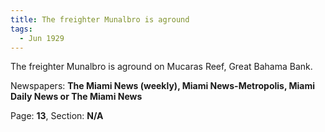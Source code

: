 ```yaml
---  
title: The freighter Munalbro is aground  
tags:  
  - Jun 1929  
---  
```

  
The freighter Munalbro is aground on Mucaras Reef, Great Bahama Bank.  
  
Newspapers: **The Miami News (weekly), Miami News-Metropolis, Miami Daily News or The Miami News**  
  
Page: **13**, Section: **N/A** 
